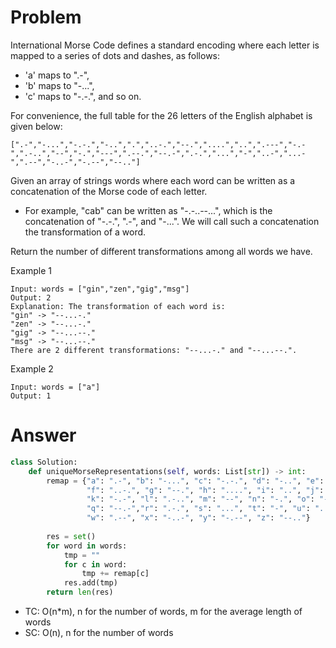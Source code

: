 # Problem
International Morse Code defines a standard encoding where each letter is mapped to a series of dots and dashes, as follows:

- 'a' maps to ".-",
- 'b' maps to "-...",
- 'c' maps to "-.-.", and so on.

For convenience, the full table for the 26 letters of the English alphabet is given below:
```
[".-","-...","-.-.","-..",".","..-.","--.","....","..",".---","-.-",".-..","--","-.","---",".--.","--.-",".-.","...","-","..-","...-",".--","-..-","-.--","--.."]
```

Given an array of strings words where each word can be written as a concatenation of the Morse code of each letter.

- For example, "cab" can be written as "-.-..--...", which is the concatenation of "-.-.", ".-", and "-...". We will call such a concatenation the transformation of a word.

Return the number of different transformations among all words we have.

Example 1
```
Input: words = ["gin","zen","gig","msg"]
Output: 2
Explanation: The transformation of each word is:
"gin" -> "--...-."
"zen" -> "--...-."
"gig" -> "--...--."
"msg" -> "--...--."
There are 2 different transformations: "--...-." and "--...--.".
```

Example 2
```
Input: words = ["a"]
Output: 1
```
# Answer
```python
class Solution:
    def uniqueMorseRepresentations(self, words: List[str]) -> int:
        remap = {"a": ".-", "b": "-...", "c": "-.-.", "d": "-..", "e": ".",
                 "f": "..-.", "g": "--.", "h": "....", "i": "..", "j": ".---",
                 "k": "-.-", "l": ".-..", "m": "--", "n": "-.", "o": "---", "p": ".--.",
                 "q": "--.-","r": ".-.", "s": "...", "t": "-", "u": "..-", "v": "...-",
                 "w": ".--", "x": "-..-", "y": "-.--", "z": "--.."}
        
        res = set()
        for word in words:
            tmp = ""
            for c in word:
                tmp += remap[c]
            res.add(tmp)
        return len(res)
```
- TC: O(n*m), n for the number of words, m for the average length of words
- SC: O(n), n for the number of words 